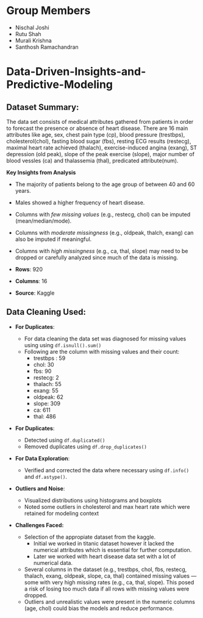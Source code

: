 # Group Members

* Nischal Joshi
* Rutu Shah
* Murali Krishna
* Santhosh Ramachandran

# Data-Driven-Insights-and-Predictive-Modeling

## Dataset Summary:

The data set consists of medical attributes gathered from patients in order to forecast the presence or absence of heart disease. There are 16 main attributes like age, sex, chest pain type (cp), blood pressure (trestbps), cholesterol(chol), fasting blood sugar (fbs), resting ECG results (restecg), maximal heart rate achieved (thalach), exercise-induced angina (exang), ST depression (old peak),  slope of the peak exercise (slope), major number of blood vessles (ca) and thalassemia (thal),  predicated attribute(num).

**Key Insights from Analysis**

- The majority of patients belong to the age group of between 40 and 60 years.
- Males showed a higher frequency of  heart disease.
- Columns with *few missing values* (e.g., restecg, chol) can be imputed (mean/median/mode).
- Columns with *moderate missingness* (e.g., oldpeak, thalch, exang) can also be imputed if meaningful.
- Columns with *high missingness* (e.g., ca, thal, slope) may need to be dropped or carefully analyzed since much of the data is missing.
  
- **Rows**: 920
- **Columns**: 16
- **Source**: Kaggle

## Data Cleaning Used:

* **For Duplicates**:

  * For data cleaning the data set was diagnosed for missing values using  using `df.isnull().sum()`
  * Following are the column with missing values and their count:
    * trestbps : 59
    * chol: 30
    * fbs: 90
    * restecg: 2
    * thalach: 55
    * exang: 55
    * oldpeak: 62
    * slope: 309
    * ca: 611
    * thal: 486
* **For Duplicates**:

  * Detected using `df.duplicated()`
  * Removed duplicates using `df.drop_duplicates()`
* **For Data Exploration**:

  * Verified and corrected the data where necessary using `df.info()` and `df.astype()`.
* **Outliers and Noise**:

  * Visualized distributions using histograms and boxplots
  * Noted some outliers in cholesterol and max heart rate which were retained for modeling context
* **Challenges Faced:**

  * Selection of  the appropiate dataset from the kaggle.
    * Initial we worked in titanic dataset however it lacked the numerical attributes which is essential for further computation.
    * Later we worked with heart disease data set with a lot of numerical data.
  * Several columns in the dataset (e.g., trestbps, chol, fbs, restecg, thalach, exang, oldpeak, slope, ca, thal) contained missing values — some with very high missing rates (e.g., ca, thal, slope). This posed a  risk of losing too much data if all rows with missing values were dropped.
  * Outliers and unrealistic values were present in the numeric columns (age, chol) could bias the models and reduce performance.
